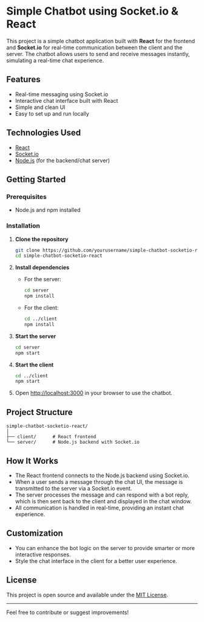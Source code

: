 # Simple Chatbot using Socket.io & React

This project is a simple chatbot application built with **React** for the frontend and **Socket.io** for real-time communication between the client and the server. The chatbot allows users to send and receive messages instantly, simulating a real-time chat experience.

## Features

- Real-time messaging using Socket.io
- Interactive chat interface built with React
- Simple and clean UI
- Easy to set up and run locally

## Technologies Used

- [React](https://reactjs.org/)
- [Socket.io](https://socket.io/)
- [Node.js](https://nodejs.org/) (for the backend/chat server)

## Getting Started

### Prerequisites

- Node.js and npm installed

### Installation

1. **Clone the repository**
    ```bash
    git clone https://github.com/yourusername/simple-chatbot-socketio-react.git
    cd simple-chatbot-socketio-react
    ```

2. **Install dependencies**

    - For the server:
        ```bash
        cd server
        npm install
        ```
    - For the client:
        ```bash
        cd ../client
        npm install
        ```

3. **Start the server**
    ```bash
    cd server
    npm start
    ```

4. **Start the client**
    ```bash
    cd ../client
    npm start
    ```

5. Open [http://localhost:3000](http://localhost:3000) in your browser to use the chatbot.

## Project Structure

```
simple-chatbot-socketio-react/
│
├── client/      # React frontend
└── server/      # Node.js backend with Socket.io
```

## How It Works

- The React frontend connects to the Node.js backend using Socket.io.
- When a user sends a message through the chat UI, the message is transmitted to the server via a Socket.io event.
- The server processes the message and can respond with a bot reply, which is then sent back to the client and displayed in the chat window.
- All communication is handled in real-time, providing an instant chat experience.

## Customization

- You can enhance the bot logic on the server to provide smarter or more interactive responses.
- Style the chat interface in the client for a better user experience.

## License

This project is open source and available under the [MIT License](LICENSE).

---

Feel free to contribute or suggest improvements!
